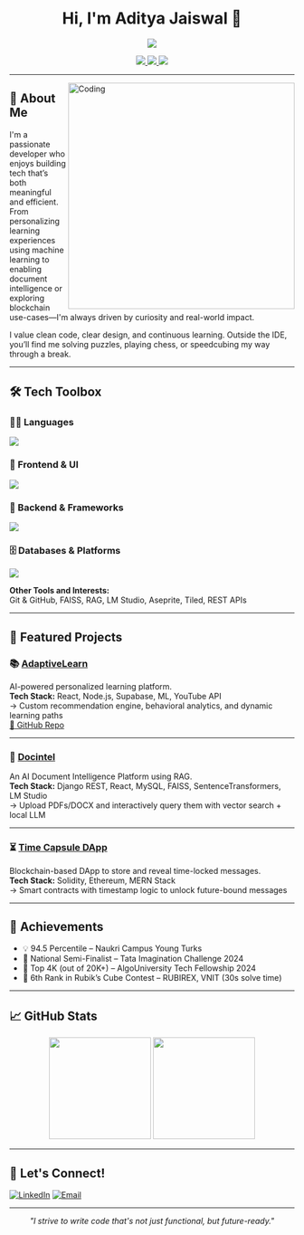 

<!--
**AdityaCJaiswal/AdityaCJaiswal** is a ✨ _special_ ✨ repository because its `README.md` (this file) appears on your GitHub profile.

Here are some ideas to get you started:

- 🔭 I’m currently working on ...
- 🌱 I’m currently learning ...
- 👯 I’m looking to collaborate on ...
- 🤔 I’m looking for help with ...
- 💬 Ask me about ...
- 📫 How to reach me: ...
- 😄 Pronouns: ...
- ⚡ Fun fact: ...
-->
<h1 align="center">Hi, I'm Aditya Jaiswal 👋</h1>
<p align="center">
  <img src="https://readme-typing-svg.herokuapp.com?lines=Full+Stack+Developer;Exploring+AI,+Cloud,+and+Systems+Design;Hands-on+with+MERN,+Spring+Boot,+Django;Building+projects+to+learn,+not+just+ship;Focused+on+writing+clean,+scalable+code;Always+curious,+always+learning&center=true&width=600&height=45" />
</p>


<p align="center">
  <a href="mailto:adityajaiswal.codes@gmail.com">
    <img src="https://img.shields.io/badge/Email-red?style=for-the-badge&logo=gmail&logoColor=white" />
  </a>
  <a href="https://linkedin.com/in/adityajaiswal1">
    <img src="https://img.shields.io/badge/LinkedIn-blue?style=for-the-badge&logo=linkedin&logoColor=white" />
  </a>
  <a href="https://github.com/AdityaCJaiswal">
    <img src="https://img.shields.io/badge/GitHub-black?style=for-the-badge&logo=github&logoColor=white" />
  </a>
</p>


---
<img align="right" alt="Coding" width="400" src="https://user-images.githubusercontent.com/74038190/229223263-cf2e4b07-2615-4f87-9c38-e37600f8381a.gif">

## 🧩 About Me

I'm a passionate developer who enjoys building tech that’s both meaningful and efficient.  
From personalizing learning experiences using machine learning to enabling document intelligence or exploring blockchain use-cases—I'm always driven by curiosity and real-world impact.

I value clean code, clear design, and continuous learning. Outside the IDE, you’ll find me solving puzzles, playing chess, or speedcubing my way through a break.

---

## 🛠️ Tech Toolbox

<div align="left">

### 👨‍💻 Languages  
<img src="https://skillicons.dev/icons?i=java,cpp,python,js,solidity" />

### 🎨 Frontend & UI  
<img src="https://skillicons.dev/icons?i=react,nextjs,tailwind" />

### 🔧 Backend & Frameworks  
<img src="https://skillicons.dev/icons?i=nodejs,express,spring,django" />

### 🗄️ Databases & Platforms  
<img src="https://skillicons.dev/icons?i=postgres,mysql,mongodb,supabase" />

</div>


**Other Tools and Interests:**  
Git & GitHub, FAISS, RAG, LM Studio, Aseprite, Tiled, REST APIs

---

## 🚀 Featured Projects

### 📚 [AdaptiveLearn](https://adaptivelearn.vercel.app/)
AI-powered personalized learning platform.  
**Tech Stack:** React, Node.js, Supabase, ML, YouTube API  
→ Custom recommendation engine, behavioral analytics, and dynamic learning paths  
[🔗 GitHub Repo](https://github.com/AdityaCJaiswal/Personalized-Video-Learning-Path)

---

### 🧠 [Docintel](https://github.com/AdityaCJaiswal/DocIntel-Document-Intelligence-Platform)
An AI Document Intelligence Platform using RAG.  
**Tech Stack:** Django REST, React, MySQL, FAISS, SentenceTransformers, LM Studio  
→ Upload PDFs/DOCX and interactively query them with vector search + local LLM

---

### ⏳ [Time Capsule DApp](https://time-capsule-blockchain.vercel.app/)
Blockchain-based DApp to store and reveal time-locked messages.  
**Tech Stack:** Solidity, Ethereum, MERN Stack  
→ Smart contracts with timestamp logic to unlock future-bound messages

---

## 🏅 Achievements

- 💡 94.5 Percentile – Naukri Campus Young Turks  
- 🧠 National Semi-Finalist – Tata Imagination Challenge 2024  
- 🧪 Top 4K (out of 20K+) – AlgoUniversity Tech Fellowship 2024  
- 🧊 6th Rank in Rubik’s Cube Contest – RUBIREX, VNIT (30s solve time)

---

## 📈 GitHub Stats

<p align="center">
  <img src="https://github-readme-stats.vercel.app/api?username=AdityaCJaiswal&show_icons=true&theme=tokyonight" height="180"/>
  <img src="https://github-readme-stats.vercel.app/api/top-langs/?username=AdityaCJaiswal&layout=compact&theme=tokyonight" height="180"/>
</p>

---

## 🤝 Let's Connect!

[![LinkedIn](https://img.shields.io/badge/-LinkedIn-blue?style=for-the-badge&logo=linkedin)](https://linkedin.com/in/adityajaiswal1)
[![Email](https://img.shields.io/badge/-Email-D14836?style=for-the-badge&logo=gmail&logoColor=white)](mailto:adityajaiswal.codes@gmail.com)
<!-- [![Portfolio](https://img.shields.io/badge/-My_Portfolio-black?style=for-the-badge&logo=vercel)](https://adaptivelearn.vercel.app/) -->

---

<p align="center">
  <i>"I strive to write code that's not just functional, but future-ready."</i>
</p>
